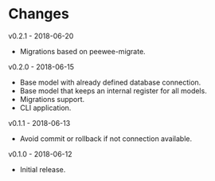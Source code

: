 # Changes
v0.2.1 - 2018-06-20
 * Migrations based on peewee-migrate.
 
v0.2.0 - 2018-06-15
 * Base model with already defined database connection.
 * Base model that keeps an internal register for all models.
 * Migrations support.
 * CLI application.

v0.1.1 - 2018-06-13
 * Avoid commit or rollback if not connection available.

v0.1.0 - 2018-06-12
 * Initial release.
